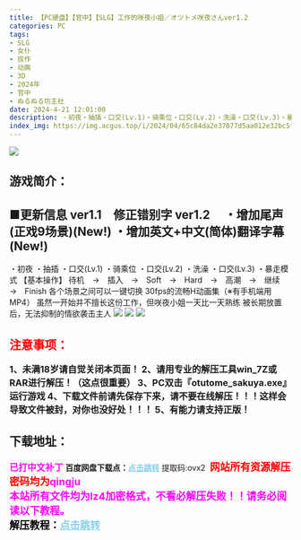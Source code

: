 ```yaml
---
title: 【PC硬盘】【官中】【SLG】工作的咲夜小姐／オツトメ咲夜さんver1.2
categories: PC
tags:
- SLG
- 女仆
- 拔作
- 动画
- 3D
- 2024年
- 官中
- ぬるぬる坊主社
date: 2024-4-21 12:01:00
description: ・初夜・抽插・口交(Lv.1)・骑乘位・口交(Lv.2)・洗澡・口交(Lv.3)・暴走模式【基本操作】待机　→　插入　→　Soft　→　Hard　→　高潮　→　继续　→　Finish各个场景之间可以一键切换，（麻雀虽小，五脏俱全）
index_img: https://img.acgus.top/i/2024/04/65c84da2e37077d5aa012e32bc5f4321.webp
---
```

![](https://img.acgus.top/i/2024/04/65c84da2e37077d5aa012e32bc5f4321.webp)
## 游戏简介：
■更新信息
ver1.1　修正错别字
ver1.2　
・增加尾声(正戏9场景)(New!)
・增加英文+中文(简体)翻译字幕(New!)
-------------------------
・初夜
・抽插
・口交(Lv.1)
・骑乘位
・口交(Lv.2)
・洗澡
・口交(Lv.3)
・暴走模式
【基本操作】
待机　→　插入　→　Soft　→　Hard　→　高潮　→　继续　→　Finish
各个场景之间可以一键切换
30fps的流畅H动画集（※有手机端用MP4）
虽然一开始并不擅长这份工作，但咲夜小姐一天比一天熟练
被长期放置后，无法抑制的情欲袭击主人
![](https://img.acgus.top/i/2024/04/86d725d82edc31ccd646918467a481d6.webp)
![](https://img.acgus.top/i/2024/04/03bf62ea68bdf6debdbe5273b2fdab6d.webp)
![](https://img.acgus.top/i/2024/04/4e8ec446e9af7da11be8ce369c37964f.webp)

         




## <font color=#FF0000 >注意事项：</font>
<font size=3><b>1、未满18岁请自觉关闭本页面！
2、请用专业的解压工具win_7Z或RAR进行解压！（这点很重要）
3、PC双击『otutome_sakuya.exe』运行游戏
4、下载文件前请先保存下来，请不要在线解压！！！这样会导致文件被封，对你也没好处！！！
5、有能力请支持正版！</b></font>

## 下载地址：
<font color=#FF00FF size=3><b>已打中文补丁</b></font>
<b>百度网盘下载点：</b><a href="https://pan.baidu.com/s/1I_x9oXv2s3gJsrSQ-DKbjw?pwd=ovx2" style="color: #87CEEB;"><b>点击跳转</b></a> 提取码:ovx2
<a style="padding: 0" href="https://post.qingju.org/AD/"><img style="max-width:100%" src="https://img.acgus.top/i/2024/07/478f689b8021d8d499ab43d21acf137a.gif" alt=""></a>
<b><font color=#FF0000 size=4>网站所有资源解压密码均为</b></font><b><font color=#FF00FF size=4>qingju</font><font color=#FF0000 ></font></b><br><b><font color=#FF00FF size=4>本站所有文件均为lz4加密格式，不看必解压失败！！请务必阅读以下教程。</b></font><br><b><font color=#000 size=4>解压教程：</b><a href="https://post.qingju.org/tutorial/000/" style="color: #87CEEB;"><b>点击跳转</b></a>